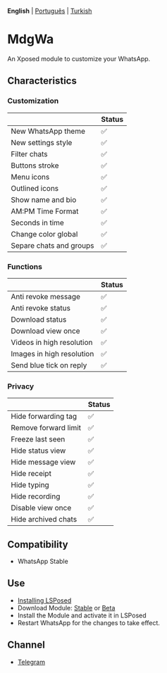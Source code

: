  **English** | [Português](languages/README_PTBR.md) | [Turkish](languages/README_TR.md)

# MdgWa

An Xposed module to customize your WhatsApp.

## Characteristics

### Customization

|  | Status |
| ------------- | ------------- |
| New WhatsApp theme | ✅ |
| New settings style | ✅ |
| Filter chats | ✅ |
| Buttons stroke | ✅ |
| Menu icons | ✅ |
| Outlined icons | ✅ |
| Show name and bio | ✅ |
| AM:PM Time Format | ✅ |
| Seconds in time | ✅ |
| Change color global | ✅ |
| Separe chats and groups | ✅ |


### Functions

|  | Status |
| ------------- | ------------ |
| Anti revoke message | ✅ |
| Anti revoke status | ✅ |
| Download status | ✅|
| Download view once | ✅ |
| Videos in high resolution | ✅ |
| Images in high resolution | ✅ |
| Send blue tick on reply | ✅ |

### Privacy

|                      | Status |
|----------------------| ------------- |
| Hide forwarding tag  | ✅ |
| Remove forward limit | ✅ |
| Freeze last seen     | ✅ |
| Hide status view     | ✅ |
| Hide message view    | ✅ |
| Hide receipt         | ✅ |
| Hide typing          | ✅ |
| Hide recording       | ✅ |
| Disable view once    | ✅ |
| Hide archived chats  | ✅ |

## Compatibility

- WhatsApp Stable

## Use

- [Installing LSPosed](https://github.com/LSPosed/LSPosed)
- Download Module: [Stable](https://github.com/ItsMadruga/MdgWa/releases/latest) or [Beta](https://github.com/ItsMadruga/MdgWa/actions)
- Install the Module and activate it in LSPosed
- Restart WhatsApp for the changes to take effect.

## Channel

- [Telegram](https://t.me/mdgwamodule)
